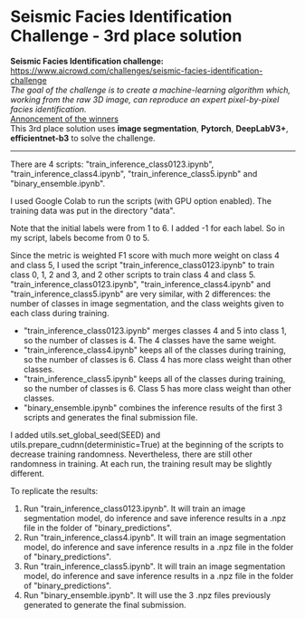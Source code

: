 # Seismic Facies Identification Challenge - 3rd place solution

**Seismic Facies Identification challenge:** https://www.aicrowd.com/challenges/seismic-facies-identification-challenge  
*The goal of the challenge is to create a machine-learning algorithm which, working from the raw 3D image, can reproduce an expert pixel-by-pixel facies identification.*  
[Annoncement of the winners](https://discourse.aicrowd.com/t/announcing-the-winners/4442)  
This 3rd place solution uses **image segmentation**, **Pytorch**, **DeepLabV3+**, **efficientnet-b3** to solve the challenge.

-----------------

There are 4 scripts: "train_inference_class0123.ipynb", "train_inference_class4.ipynb", "train_inference_class5.ipynb" and "binary_ensemble.ipynb".

I used Google Colab to run the scripts (with GPU option enabled). The training data was put in the directory "data". 

Note that the initial labels were from 1 to 6. I added -1 for each label. So in my script, labels become from 0 to 5. 

Since the metric is weighted F1 score with much more weight on class 4 and class 5, I used the script "train_inference_class0123.ipynb" to train class 0, 1, 2 and 3, and 2 other scripts to train class 4 and class 5.
"train_inference_class0123.ipynb", "train_inference_class4.ipynb" and "train_inference_class5.ipynb" are very similar, with 2 differences: the number of classes in image segmentation, and the class weights given to each class during training.
* "train_inference_class0123.ipynb" merges classes 4 and 5 into class 1, so the number of classes is 4. The 4 classes have the same weight. 
* "train_inference_class4.ipynb" keeps all of the classes during training, so the number of classes is 6. Class 4 has more class weight than other classes. 
* "train_inference_class5.ipynb" keeps all of the classes during training, so the number of classes is 6. Class 5 has more class weight than other classes. 
* "binary_ensemble.ipynb" combines the inference results of the first 3 scripts and generates the final submission file.

I added utils.set_global_seed(SEED) and utils.prepare_cudnn(deterministic=True) at the beginning of the scripts to decrease training randomness. Nevertheless, there are still other randomness in training. At each run, the training result may be slightly different.

To replicate the results:
1. Run "train_inference_class0123.ipynb". It will train an image segmentation model, do inference and save inference results in a .npz file in the folder of "binary_predictions".
2. Run "train_inference_class4.ipynb". It will train an image segmentation model, do inference and save inference results in a .npz file in the folder of "binary_predictions".
3. Run "train_inference_class5.ipynb". It will train an image segmentation model, do inference and save inference results in a .npz file in the folder of "binary_predictions".
4. Run "binary_ensemble.ipynb". It will use the 3 .npz files previously generated to generate the final submission.
